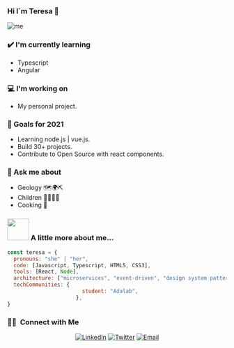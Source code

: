 ### Hi I´m Teresa 👋


![me](https://user-images.githubusercontent.com/75627557/114272563-fd9fd300-9a16-11eb-8e69-bfadbc1486b0.jpg)

<!-- Create a tabular data for blog posts-->
### ✔️ I'm currently learning
- Typescript
- Angular

### 💻 I'm working on
- My personal project.


### 🌱 Goals for 2021
- Learning node.js | vue.js.
- Build 30+ projects.
- Contribute to Open Source with react components.

### 💭 Ask me about
- Geology 🗺🌍⛏ 
- Children 👨‍👩‍👧‍👦
- Cooking 🥘
<!-- 
### 🌴 Fun facts
- Trying to explore the mysteries.
- Congratualtions on making through the shell.-->

### <img src="https://media.giphy.com/media/VgCDAzcKvsR6OM0uWg/giphy.gif" width="50"> A little more about me...  

```javascript
const teresa = {
  pronouns: "she" | "her",
  code: [Javascript, Typescript, HTML5, CSS3],
  tools: [React, Node],
  architecture: ["microservices", "event-driven", "design system pattern"],
  techCommunities: {
                        student: "Adalab",
                      },
}
```


<h3> 🤝🏻 &nbsp;Connect with Me </h3>

<p align="center">
<a href="https://www.linkedin.com/in/teresamarfer/"><img alt="LinkedIn" src="https://img.shields.io/badge/LinkedIn-Aditya%20Vikram%20Singh-blue?style=flat-square&logo=linkedin"></a>
<a href="https://twitter.com/teresamarfer"><img alt="Twitter" src="https://img.shields.io/badge/Instagram-adityavs__-blue?style=flat-square&logo=twitter"></a>
<a href="mailto:teresamf64@gmail.com"><img alt="Email" src="https://img.shields.io/badge/Email-avsingh@umass.edu-blue?style=flat-square&logo=gmail"></a>
</p>

<!--
**TeresaMartinezFernandez/TeresaMartinezFernandez** is a ✨ _special_ ✨ repository because its `README.md` (this file) appears on your GitHub profile.


